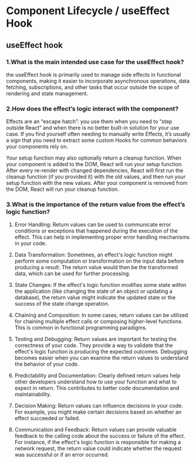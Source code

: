 # Component Lifecycle / useEffect Hook

## useEffect hook

### 1.What is the main intended use case for the useEffect hook?

 the useEffect hook is primarily used to manage side effects in functional components, making it easier to incorporate asynchronous operations, data fetching, subscriptions, and other tasks that occur outside the scope of rendering and state management.

### 2.How does the effect’s logic interact with the component?

Effects are an “escape hatch”: you use them when you need to “step outside React” and when there is no better built-in solution for your use case. If you find yourself often needing to manually write Effects, it’s usually a sign that you need to extract some custom Hooks for common behaviors your components rely on.

Your setup function may also optionally return a cleanup function. When your component is added to the DOM, React will run your setup function. After every re-render with changed dependencies, React will first run the cleanup function (if you provided it) with the old values, and then run your setup function with the new values. After your component is removed from the DOM, React will run your cleanup function.

### 3.What is the importance of the return value from the effect’s logic function?

1. Error Handling: Return values can be used to communicate error conditions or exceptions that happened during the execution of the effect. This can help in implementing proper error handling mechanisms in your code.

2. Data Transformation: Sometimes, an effect's logic function might perform some computation or transformation on the input data before producing a result. The return value would then be the transformed data, which can be used for further processing.

3. State Changes: If the effect's logic function modifies some state within the application (like changing the state of an object or updating a database), the return value might indicate the updated state or the success of the state change operation.

4. Chaining and Composition: In some cases, return values can be utilized for chaining multiple effect calls or composing higher-level functions. This is common in functional programming paradigms.

5. Testing and Debugging: Return values are important for testing the correctness of your code. They provide a way to validate that the effect's logic function is producing the expected outcomes. Debugging becomes easier when you can examine the return values to understand the behavior of your code.

6. Predictability and Documentation: Clearly defined return values help other developers understand how to use your function and what to expect in return. This contributes to better code documentation and maintainability.

7. Decision Making: Return values can influence decisions in your code. For example, you might make certain decisions based on whether an effect succeeded or failed.

8. Communication and Feedback: Return values can provide valuable feedback to the calling code about the success or failure of the effect. For instance, if the effect's logic function is responsible for making a network request, the return value could indicate whether the request was successful or if an error occurred.